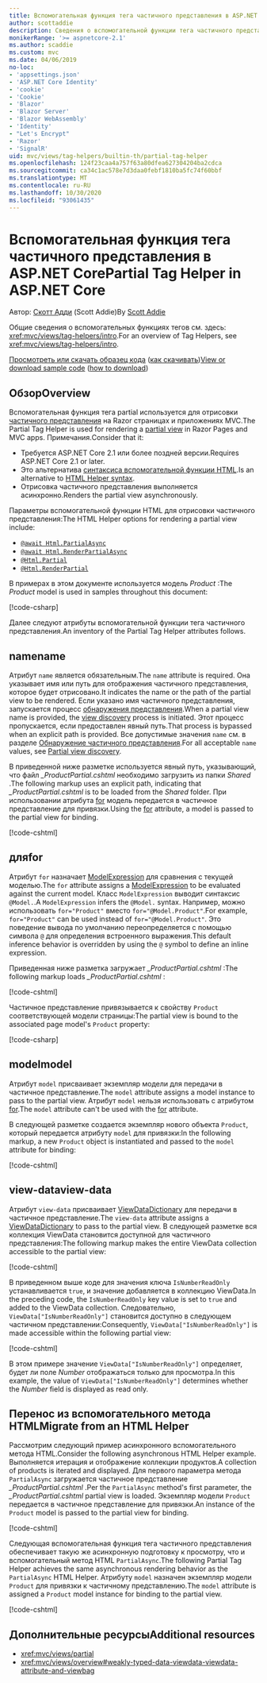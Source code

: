 ```yaml
---
title: Вспомогательная функция тега частичного представления в ASP.NET Core
author: scottaddie
description: Сведения о вспомогательной функции тега частичного представления в ASP.NET и роли каждого из его атрибутов в отрисовке частичного представления.
monikerRange: '>= aspnetcore-2.1'
ms.author: scaddie
ms.custom: mvc
ms.date: 04/06/2019
no-loc:
- 'appsettings.json'
- 'ASP.NET Core Identity'
- 'cookie'
- 'Cookie'
- 'Blazor'
- 'Blazor Server'
- 'Blazor WebAssembly'
- 'Identity'
- "Let's Encrypt"
- 'Razor'
- 'SignalR'
uid: mvc/views/tag-helpers/builtin-th/partial-tag-helper
ms.openlocfilehash: 124f23caa4a757f63a80dfea627304204ba2cdca
ms.sourcegitcommit: ca34c1ac578e7d3daa0febf1810ba5fc74f60bbf
ms.translationtype: MT
ms.contentlocale: ru-RU
ms.lasthandoff: 10/30/2020
ms.locfileid: "93061435"
---
```

# <a name="partial-tag-helper-in-aspnet-core"></a><span data-ttu-id="f6236-103">Вспомогательная функция тега частичного представления в ASP.NET Core</span><span class="sxs-lookup"><span data-stu-id="f6236-103">Partial Tag Helper in ASP.NET Core</span></span>

<span data-ttu-id="f6236-104">Автор: [Скотт Адди](https://github.com/scottaddie) (Scott Addie)</span><span class="sxs-lookup"><span data-stu-id="f6236-104">By [Scott Addie](https://github.com/scottaddie)</span></span>

<span data-ttu-id="f6236-105">Общие сведения о вспомогательных функциях тегов см. здесь: <xref:mvc/views/tag-helpers/intro>.</span><span class="sxs-lookup"><span data-stu-id="f6236-105">For an overview of Tag Helpers, see <xref:mvc/views/tag-helpers/intro>.</span></span>

<span data-ttu-id="f6236-106">[Просмотреть или скачать образец кода](https://github.com/dotnet/AspNetCore.Docs/tree/master/aspnetcore/mvc/views/tag-helpers/built-in/samples) ([как скачивать](xref:index#how-to-download-a-sample))</span><span class="sxs-lookup"><span data-stu-id="f6236-106">[View or download sample code](https://github.com/dotnet/AspNetCore.Docs/tree/master/aspnetcore/mvc/views/tag-helpers/built-in/samples) ([how to download](xref:index#how-to-download-a-sample))</span></span>

## <a name="overview"></a><span data-ttu-id="f6236-107">Обзор</span><span class="sxs-lookup"><span data-stu-id="f6236-107">Overview</span></span>

<span data-ttu-id="f6236-108">Вспомогательная функция тега partial используется для отрисовки [частичного представления](xref:mvc/views/partial) на Razor страницах и приложениях MVC.</span><span class="sxs-lookup"><span data-stu-id="f6236-108">The Partial Tag Helper is used for rendering a [partial view](xref:mvc/views/partial) in Razor Pages and MVC apps.</span></span> <span data-ttu-id="f6236-109">Примечания.</span><span class="sxs-lookup"><span data-stu-id="f6236-109">Consider that it:</span></span>

* <span data-ttu-id="f6236-110">Требуется ASP.NET Core 2.1 или более поздней версии.</span><span class="sxs-lookup"><span data-stu-id="f6236-110">Requires ASP.NET Core 2.1 or later.</span></span>
* <span data-ttu-id="f6236-111">Это альтернатива [синтаксиса вспомогательной функции HTML](xref:mvc/views/partial#reference-a-partial-view).</span><span class="sxs-lookup"><span data-stu-id="f6236-111">Is an alternative to [HTML Helper syntax](xref:mvc/views/partial#reference-a-partial-view).</span></span>
* <span data-ttu-id="f6236-112">Отрисовка частичного представления выполняется асинхронно.</span><span class="sxs-lookup"><span data-stu-id="f6236-112">Renders the partial view asynchronously.</span></span>

<span data-ttu-id="f6236-113">Параметры вспомогательной функции HTML для отрисовки частичного представления:</span><span class="sxs-lookup"><span data-stu-id="f6236-113">The HTML Helper options for rendering a partial view include:</span></span>

* [`@await Html.PartialAsync`](/dotnet/api/microsoft.aspnetcore.mvc.rendering.htmlhelperpartialextensions.partialasync)
* [`@await Html.RenderPartialAsync`](/dotnet/api/microsoft.aspnetcore.mvc.rendering.htmlhelperpartialextensions.renderpartialasync)
* [`@Html.Partial`](/dotnet/api/microsoft.aspnetcore.mvc.rendering.htmlhelperpartialextensions.partial)
* [`@Html.RenderPartial`](/dotnet/api/microsoft.aspnetcore.mvc.rendering.htmlhelperpartialextensions.renderpartial)

<span data-ttu-id="f6236-114">В примерах в этом документе используется модель *Product* :</span><span class="sxs-lookup"><span data-stu-id="f6236-114">The *Product* model is used in samples throughout this document:</span></span>

[!code-csharp[](samples/TagHelpersBuiltIn/Models/Product.cs)]

<span data-ttu-id="f6236-115">Далее следуют атрибуты вспомогательной функции тега частичного представления.</span><span class="sxs-lookup"><span data-stu-id="f6236-115">An inventory of the Partial Tag Helper attributes follows.</span></span>

## <a name="name"></a><span data-ttu-id="f6236-116">name</span><span class="sxs-lookup"><span data-stu-id="f6236-116">name</span></span>

<span data-ttu-id="f6236-117">Атрибут `name` является обязательным.</span><span class="sxs-lookup"><span data-stu-id="f6236-117">The `name` attribute is required.</span></span> <span data-ttu-id="f6236-118">Она указывает имя или путь для отображения частичного представления, которое будет отрисовано.</span><span class="sxs-lookup"><span data-stu-id="f6236-118">It indicates the name or the path of the partial view to be rendered.</span></span> <span data-ttu-id="f6236-119">Если указано имя частичного представления, запускается процесс [обнаружения представления](xref:mvc/views/overview#view-discovery).</span><span class="sxs-lookup"><span data-stu-id="f6236-119">When a partial view name is provided, the [view discovery](xref:mvc/views/overview#view-discovery) process is initiated.</span></span> <span data-ttu-id="f6236-120">Этот процесс пропускается, если предоставлен явный путь.</span><span class="sxs-lookup"><span data-stu-id="f6236-120">That process is bypassed when an explicit path is provided.</span></span> <span data-ttu-id="f6236-121">Все допустимые значения `name` см. в разделе [Обнаружение частичного представления](xref:mvc/views/partial#partial-view-discovery).</span><span class="sxs-lookup"><span data-stu-id="f6236-121">For all acceptable `name` values, see [Partial view discovery](xref:mvc/views/partial#partial-view-discovery).</span></span>

<span data-ttu-id="f6236-122">В приведенной ниже разметке используется явный путь, указывающий, что файл *_ProductPartial.cshtml* необходимо загрузить из папки *Shared* .</span><span class="sxs-lookup"><span data-stu-id="f6236-122">The following markup uses an explicit path, indicating that *_ProductPartial.cshtml* is to be loaded from the *Shared* folder.</span></span> <span data-ttu-id="f6236-123">При использовании атрибута [for](#for) модель передается в частичное представление для привязки.</span><span class="sxs-lookup"><span data-stu-id="f6236-123">Using the [for](#for) attribute, a model is passed to the partial view for binding.</span></span>

[!code-cshtml[](samples/TagHelpersBuiltIn/Pages/Product.cshtml?name=snippet_Name)]

## <a name="for"></a><span data-ttu-id="f6236-124">для</span><span class="sxs-lookup"><span data-stu-id="f6236-124">for</span></span>

<span data-ttu-id="f6236-125">Атрибут `for` назначает [ModelExpression](/dotnet/api/microsoft.aspnetcore.mvc.viewfeatures.modelexpression) для сравнения с текущей моделью.</span><span class="sxs-lookup"><span data-stu-id="f6236-125">The `for` attribute assigns a [ModelExpression](/dotnet/api/microsoft.aspnetcore.mvc.viewfeatures.modelexpression) to be evaluated against the current model.</span></span> <span data-ttu-id="f6236-126">Класс `ModelExpression` выводит синтаксис `@Model.`.</span><span class="sxs-lookup"><span data-stu-id="f6236-126">A `ModelExpression` infers the `@Model.` syntax.</span></span> <span data-ttu-id="f6236-127">Например, можно использовать `for="Product"` вместо `for="@Model.Product"`.</span><span class="sxs-lookup"><span data-stu-id="f6236-127">For example, `for="Product"` can be used instead of `for="@Model.Product"`.</span></span> <span data-ttu-id="f6236-128">Это поведение вывода по умолчанию переопределяется с помощью символа `@` для определения встроенного выражения.</span><span class="sxs-lookup"><span data-stu-id="f6236-128">This default inference behavior is overridden by using the `@` symbol to define an inline expression.</span></span>

<span data-ttu-id="f6236-129">Приведенная ниже разметка загружает *_ProductPartial.cshtml* :</span><span class="sxs-lookup"><span data-stu-id="f6236-129">The following markup loads *_ProductPartial.cshtml* :</span></span>

[!code-cshtml[](samples/TagHelpersBuiltIn/Pages/Product.cshtml?name=snippet_For)]

<span data-ttu-id="f6236-130">Частичное представление привязывается к свойству `Product` соответствующей модели страницы:</span><span class="sxs-lookup"><span data-stu-id="f6236-130">The partial view is bound to the associated page model's `Product` property:</span></span>

[!code-csharp[](samples/TagHelpersBuiltIn/Pages/Product.cshtml.cs?highlight=8)]

## <a name="model"></a><span data-ttu-id="f6236-131">model</span><span class="sxs-lookup"><span data-stu-id="f6236-131">model</span></span>

<span data-ttu-id="f6236-132">Атрибут `model` присваивает экземпляр модели для передачи в частичное представление.</span><span class="sxs-lookup"><span data-stu-id="f6236-132">The `model` attribute assigns a model instance to pass to the partial view.</span></span> <span data-ttu-id="f6236-133">Атрибут `model` нельзя использовать с атрибутом [for](#for).</span><span class="sxs-lookup"><span data-stu-id="f6236-133">The `model` attribute can't be used with the [for](#for) attribute.</span></span>

<span data-ttu-id="f6236-134">В следующей разметке создается экземпляр нового объекта `Product`, который передается атрибуту `model` для привязки:</span><span class="sxs-lookup"><span data-stu-id="f6236-134">In the following markup, a new `Product` object is instantiated and passed to the `model` attribute for binding:</span></span>

[!code-cshtml[](samples/TagHelpersBuiltIn/Pages/Product.cshtml?name=snippet_Model)]

## <a name="view-data"></a><span data-ttu-id="f6236-135">view-data</span><span class="sxs-lookup"><span data-stu-id="f6236-135">view-data</span></span>

<span data-ttu-id="f6236-136">Атрибут `view-data` присваивает [ViewDataDictionary](/dotnet/api/microsoft.aspnetcore.mvc.viewfeatures.viewdatadictionary) для передачи в частичное представление.</span><span class="sxs-lookup"><span data-stu-id="f6236-136">The `view-data` attribute assigns a [ViewDataDictionary](/dotnet/api/microsoft.aspnetcore.mvc.viewfeatures.viewdatadictionary) to pass to the partial view.</span></span> <span data-ttu-id="f6236-137">В следующей разметке вся коллекция ViewData становится доступной для частичного представления:</span><span class="sxs-lookup"><span data-stu-id="f6236-137">The following markup makes the entire ViewData collection accessible to the partial view:</span></span>

[!code-cshtml[](samples/TagHelpersBuiltIn/Pages/Product.cshtml?name=snippet_ViewData&highlight=5-)]

<span data-ttu-id="f6236-138">В приведенном выше коде для значения ключа `IsNumberReadOnly` устанавливается `true`, и значение добавляется в коллекцию ViewData.</span><span class="sxs-lookup"><span data-stu-id="f6236-138">In the preceding code, the `IsNumberReadOnly` key value is set to `true` and added to the ViewData collection.</span></span> <span data-ttu-id="f6236-139">Следовательно, `ViewData["IsNumberReadOnly"]` становится доступно в следующем частичном представлении:</span><span class="sxs-lookup"><span data-stu-id="f6236-139">Consequently, `ViewData["IsNumberReadOnly"]` is made accessible within the following partial view:</span></span>

[!code-cshtml[](samples/TagHelpersBuiltIn/Pages/Shared/_ProductViewDataPartial.cshtml?highlight=5)]

<span data-ttu-id="f6236-140">В этом примере значение `ViewData["IsNumberReadOnly"]` определяет, будет ли поле *Number* отображаться только для просмотра.</span><span class="sxs-lookup"><span data-stu-id="f6236-140">In this example, the value of `ViewData["IsNumberReadOnly"]` determines whether the *Number* field is displayed as read only.</span></span>

## <a name="migrate-from-an-html-helper"></a><span data-ttu-id="f6236-141">Перенос из вспомогательного метода HTML</span><span class="sxs-lookup"><span data-stu-id="f6236-141">Migrate from an HTML Helper</span></span>

<span data-ttu-id="f6236-142">Рассмотрим следующий пример асинхронного вспомогательного метода HTML.</span><span class="sxs-lookup"><span data-stu-id="f6236-142">Consider the following asynchronous HTML Helper example.</span></span> <span data-ttu-id="f6236-143">Выполняется итерация и отображение коллекции продуктов.</span><span class="sxs-lookup"><span data-stu-id="f6236-143">A collection of products is iterated and displayed.</span></span> <span data-ttu-id="f6236-144">Для первого параметра метода `PartialAsync` загружается частичное представление *_ProductPartial.cshtml* .</span><span class="sxs-lookup"><span data-stu-id="f6236-144">Per the `PartialAsync` method's first parameter, the *_ProductPartial.cshtml* partial view is loaded.</span></span> <span data-ttu-id="f6236-145">Экземпляр модели `Product` передается в частичное представление для привязки.</span><span class="sxs-lookup"><span data-stu-id="f6236-145">An instance of the `Product` model is passed to the partial view for binding.</span></span>

[!code-cshtml[](samples/TagHelpersBuiltIn/Pages/Products.cshtml?name=snippet_HtmlHelper&highlight=3)]

<span data-ttu-id="f6236-146">Следующая вспомогательная функция тега частичного представления обеспечивает такую же асинхронную подготовку к просмотру, что и вспомогательный метод HTML `PartialAsync`.</span><span class="sxs-lookup"><span data-stu-id="f6236-146">The following Partial Tag Helper achieves the same asynchronous rendering behavior as the `PartialAsync` HTML Helper.</span></span> <span data-ttu-id="f6236-147">Атрибуту `model` назначен экземпляр модели `Product` для привязки к частичному представлению.</span><span class="sxs-lookup"><span data-stu-id="f6236-147">The `model` attribute is assigned a `Product` model instance for binding to the partial view.</span></span>

[!code-cshtml[](samples/TagHelpersBuiltIn/Pages/Products.cshtml?name=snippet_TagHelper&highlight=3)]

## <a name="additional-resources"></a><span data-ttu-id="f6236-148">Дополнительные ресурсы</span><span class="sxs-lookup"><span data-stu-id="f6236-148">Additional resources</span></span>

* <xref:mvc/views/partial>
* <xref:mvc/views/overview#weakly-typed-data-viewdata-viewdata-attribute-and-viewbag>

